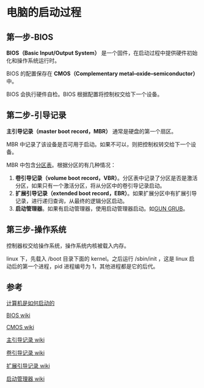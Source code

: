 # 电脑的启动过程

## 第一步-BIOS

**BIOS（Basic Input/Output System）** 是一个固件，在启动过程中提供硬件初始化和操作系统运行时。

BIOS 的配置保存在 **CMOS（Complementary metal–oxide–semiconductor）** 中。

BIOS 会执行硬件自检。BIOS 根据配置将控制权交给下一个设备。

## 第二步-引导记录

**主引导记录（master boot record，MBR）** 通常是硬盘的第一个扇区。

MBR 中记录了该设备是否可用于启动。如果不可以，则把控制权转交给下一个设备。

MBR 中包含[分区表](./%E5%88%86%E5%8C%BA%E5%92%8C%E5%8D%B7.md)。根据分区的有几种情况：

1. **卷引导记录（volume boot record，VBR）**。分区表中记录了分区是否是激活分区，如果只有一个激活分区，将从分区中的卷引导记录启动。
2. **扩展引导记录（extended boot record，EBR）**。如果扩展分区中有扩展引导记录，进行递归查询，从最终的逻辑分区启动。
3. **启动管理器**。如果有启动管理器，使用启动管理器启动。如[GUN GRUB](https://www.gnu.org/software/grub/)。

## 第三步-操作系统

控制器权交给操作系统，操作系统内核被载入内存。

linux 下，先载入 /boot 目录下面的 kernel。之后运行 /sbin/init ，这是 linux 启动后的第一个进程，pid 进程编号为 1，其他进程都是它的后代。

## 参考

[计算机是如何启动的](https://www.ruanyifeng.com/blog/2013/02/booting.html)

[BIOS wiki](https://en.wikipedia.org/wiki/BIOS)

[CMOS wiki](https://en.wikipedia.org/wiki/CMOS)

[主引导记录 wiki](https://en.wikipedia.org/wiki/Master_boot_record)

[卷引导记录 wiki](https://en.wikipedia.org/wiki/Volume_boot_record)

[扩展引导记录 wiki](https://en.wikipedia.org/wiki/Extended_boot_record)

[启动管理器 wiki](https://en.wikipedia.org/wiki/Boot_loader#Modern_boot_loaders)
